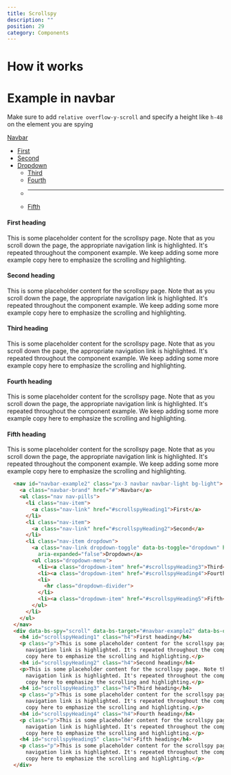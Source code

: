 ```yaml
---
title: Scrollspy
description: ""
position: 29
category: Components
---
```


# How it works

# Example in navbar

Make sure to add `relative overflow-y-scroll` and specify a height like `h-48` on the element you are spying

<div class="bd-example">
  <nav id="navbar-example2" class="px-3 navbar navbar-light bg-light">
    <a class="navbar-brand" href="#">Navbar</a>
    <ul class="nav nav-pills">
      <li class="nav-item">
        <a class="nav-link" href="#scrollspyHeading1">First</a>
      </li>
      <li class="nav-item">
        <a class="nav-link" href="#scrollspyHeading2">Second</a>
      </li>
      <li class="nav-item dropdown">
        <a class="nav-link dropdown-toggle" data-bs-toggle="dropdown" href="#" role="button"
          aria-expanded="false">Dropdown</a>
        <ul class="dropdown-menu">
          <li><a class="dropdown-item" href="#scrollspyHeading3">Third</a></li>
          <li><a class="dropdown-item" href="#scrollspyHeading4">Fourth</a></li>
          <li>
            <hr class="dropdown-divider">
          </li>
          <li><a class="dropdown-item" href="#scrollspyHeading5">Fifth</a></li>
        </ul>
      </li>
    </ul>
  </nav>
  <div data-bs-spy="scroll" data-bs-target="#navbar-example2" data-bs-offset="0" class="relative h-48 p-2 overflow-y-scroll" tabindex="0">
    <h4 id="scrollspyHeading1" class="h4">First heading</h4>
    <p class="p">This is some placeholder content for the scrollspy page. Note that as you scroll down the page, the appropriate
      navigation link is highlighted. It's repeated throughout the component example. We keep adding some more example
      copy here to emphasize the scrolling and highlighting.</p>
    <h4 id="scrollspyHeading2" class="h4">Second heading</h4>
    <p>This is some placeholder content for the scrollspy page. Note that as you scroll down the page, the appropriate
      navigation link is highlighted. It's repeated throughout the component example. We keep adding some more example
      copy here to emphasize the scrolling and highlighting.</p>
    <h4 id="scrollspyHeading3" class="h4">Third heading</h4>
    <p class="p">This is some placeholder content for the scrollspy page. Note that as you scroll down the page, the appropriate
      navigation link is highlighted. It's repeated throughout the component example. We keep adding some more example
      copy here to emphasize the scrolling and highlighting.</p>
    <h4 id="scrollspyHeading4" class="h4">Fourth heading</h4>
    <p class="p">This is some placeholder content for the scrollspy page. Note that as you scroll down the page, the appropriate
      navigation link is highlighted. It's repeated throughout the component example. We keep adding some more example
      copy here to emphasize the scrolling and highlighting.</p>
    <h4 id="scrollspyHeading5" class="h4">Fifth heading</h4>
    <p class="p">This is some placeholder content for the scrollspy page. Note that as you scroll down the page, the appropriate
      navigation link is highlighted. It's repeated throughout the component example. We keep adding some more example
      copy here to emphasize the scrolling and highlighting.</p>
  </div>
</div>

``` html
  <nav id="navbar-example2" class="px-3 navbar navbar-light bg-light">
    <a class="navbar-brand" href="#">Navbar</a>
    <ul class="nav nav-pills">
      <li class="nav-item">
        <a class="nav-link" href="#scrollspyHeading1">First</a>
      </li>
      <li class="nav-item">
        <a class="nav-link" href="#scrollspyHeading2">Second</a>
      </li>
      <li class="nav-item dropdown">
        <a class="nav-link dropdown-toggle" data-bs-toggle="dropdown" href="#" role="button"
          aria-expanded="false">Dropdown</a>
        <ul class="dropdown-menu">
          <li><a class="dropdown-item" href="#scrollspyHeading3">Third</a></li>
          <li><a class="dropdown-item" href="#scrollspyHeading4">Fourth</a></li>
          <li>
            <hr class="dropdown-divider">
          </li>
          <li><a class="dropdown-item" href="#scrollspyHeading5">Fifth</a></li>
        </ul>
      </li>
    </ul>
  </nav>
  <div data-bs-spy="scroll" data-bs-target="#navbar-example2" data-bs-offset="0" class="relative h-48 p-2 overflow-y-scroll" tabindex="0">
    <h4 id="scrollspyHeading1" class="h4">First heading</h4>
    <p class="p">This is some placeholder content for the scrollspy page. Note that as you scroll down the page, the appropriate
      navigation link is highlighted. It's repeated throughout the component example. We keep adding some more example
      copy here to emphasize the scrolling and highlighting.</p>
    <h4 id="scrollspyHeading2" class="h4">Second heading</h4>
    <p>This is some placeholder content for the scrollspy page. Note that as you scroll down the page, the appropriate
      navigation link is highlighted. It's repeated throughout the component example. We keep adding some more example
      copy here to emphasize the scrolling and highlighting.</p>
    <h4 id="scrollspyHeading3" class="h4">Third heading</h4>
    <p class="p">This is some placeholder content for the scrollspy page. Note that as you scroll down the page, the appropriate
      navigation link is highlighted. It's repeated throughout the component example. We keep adding some more example
      copy here to emphasize the scrolling and highlighting.</p>
    <h4 id="scrollspyHeading4" class="h4">Fourth heading</h4>
    <p class="p">This is some placeholder content for the scrollspy page. Note that as you scroll down the page, the appropriate
      navigation link is highlighted. It's repeated throughout the component example. We keep adding some more example
      copy here to emphasize the scrolling and highlighting.</p>
    <h4 id="scrollspyHeading5" class="h4">Fifth heading</h4>
    <p class="p">This is some placeholder content for the scrollspy page. Note that as you scroll down the page, the appropriate
      navigation link is highlighted. It's repeated throughout the component example. We keep adding some more example
      copy here to emphasize the scrolling and highlighting.</p>
  </div>
```
